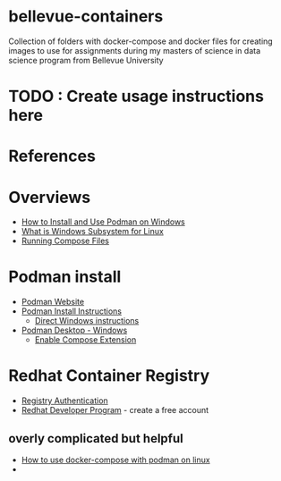 # bellevue-containers
Collection of folders with docker-compose and docker files for creating images to use for assignments during my masters of science in data science program from Bellevue University

# TODO : Create usage instructions here



# References

# Overviews
* [How to Install and Use Podman on Windows](https://developers.redhat.com/articles/2023/09/27/how-install-and-use-podman-desktop-windows)
* [What is Windows Subsystem for Linux](https://learn.microsoft.com/en-us/windows/wsl/about)
* [Running Compose Files](https://podman-desktop.io/docs/compose/running-compose)

# Podman install
* [Podman Website](https://podman.io/)
* [Podman Install Instructions](https://podman.io/docs/installation)
  * [Direct Windows instructions](https://github.com/containers/podman/blob/main/docs/tutorials/podman-for-windows.md)
* [Podman Desktop - Windows](https://podman-desktop.io/docs/installation/windows-install)
  * [Enable Compose Extension](https://podman-desktop.io/docs/compose)

# Redhat Container Registry
* [Registry Authentication](https://access.redhat.com/RegistryAuthentication)
* [Redhat Developer Program](https://developers.redhat.com) - create a free account

## overly complicated but helpful
* [How to use docker-compose with podman on linux](https://linuxconfig.org/how-to-use-docker-compose-with-podman-on-linux)
* 
